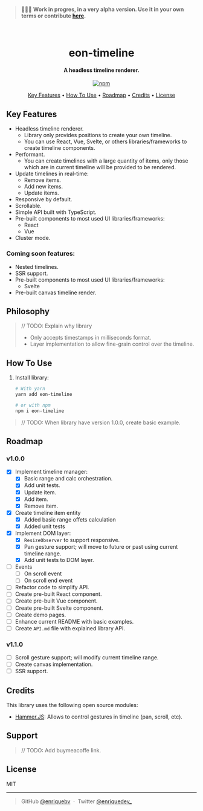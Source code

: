 > 👷🏼‍♂️ **Work in progres, in a very alpha version. Use it in your own terms or contribute [here](https://github.com/enriquebv/virtual-headless-timeline).**

<h1 align="center">
  <br>
  eon-timeline
  <br>
</h1>

<h4 align="center">A headless timeline renderer.</h4>

<p align="center">
  <a href="https://badge.fury.io/js/virtual-headless-timeline">
    <img src="https://badge.fury.io/js/virtual-headless-timeline.svg" alt="npm">
  </a>
</p>

<p align="center">
  <a href="#key-features">Key Features</a> •
  <a href="#how-to-use">How To Use</a> •
  <a href="#roadmap">Roadmap</a> •
  <a href="#credits">Credits</a> •
  <a href="#license">License</a>
</p>

## Key Features

- Headless timeline renderer.
  - Library only provides positions to create your own timeline.
  - You can use React, Vue, Svelte, or others libraries/frameworks to create timeline components.
- Performant.
  - You can create timelines with a large quantity of items, only those which are in current timeline will be provided to be rendered.
- Update timelines in real-time:
  - Remove items.
  - Add new items.
  - Update items.
- Responsive by default.
- Scrollable.
- Simple API built with TypeScript.
- Pre-built components to most used UI libraries/frameworks:
  - React
  - Vue
- Cluster mode.

### Coming soon features:

- Nested timelines.
- SSR support.
- Pre-built components to most used UI libraries/frameworks:
  - Svelte
- Pre-built canvas timeline render.

## Philosophy

> // TODO: Explain why library
>
> - Only accepts timestamps in milliseconds format.
> - Layer implementation to allow fine-grain control over the timeline.

## How To Use

1. Install library:

   ```bash
   # With yarn
   yarn add eon-timeline

   # or with npm
   npm i eon-timeline
   ```

> // TODO: When library have version 1.0.0, create basic example.

## Roadmap

### v1.0.0

- [x] Implement timeline manager:
  - [x] Basic range and calc orchestration.
  - [x] Add unit tests.
  - [x] Update item.
  - [x] Add item.
  - [x] Remove item.
- [x] Create timeline item entity
  - [x] Added basic range offets calculation
  - [x] Added unit tests
- [x] Implement DOM layer:
  - [x] `ResizeObserver` to support responsive.
  - [x] Pan gesture support; will move to future or past using current timeline range.
  - [x] Add unit tests to DOM layer.
- [ ] Events
  - [ ] On scroll event
  - [ ] On scroll end event
- [ ] Refactor code to simplify API.
- [ ] Create pre-built React component.
- [ ] Create pre-built Vue component.
- [ ] Create pre-built Svelte component.
- [ ] Create demo pages.
- [ ] Enhance current README with basic examples.
- [ ] Create `API.md` file with explained library API.

### v1.1.0

- [ ] Scroll gesture support; will modify current timeline range.
- [ ] Create canvas implementation.
- [ ] SSR support.

## Credits

This library uses the following open source modules:

- [Hammer.JS](https://github.com/hammerjs/hammer.js): Allows to control gestures in timeline (pan, scroll, etc).

## Support

> // TODO: Add buymeacoffe link.

## License

MIT

---

> GitHub [@enriquebv](https://github.com/enriquebv) &nbsp;&middot;&nbsp;
> Twitter [@enriquedev\_](https://twitter.com/enriquedev_)

